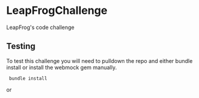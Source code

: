 # LeapFrogChallenge
LeapFrog's code challenge

## Testing
To test this challenge you will need to pulldown the repo and either bundle install or install the webmock gem manually.
<pre><code> bundle install </code></pre>

or



